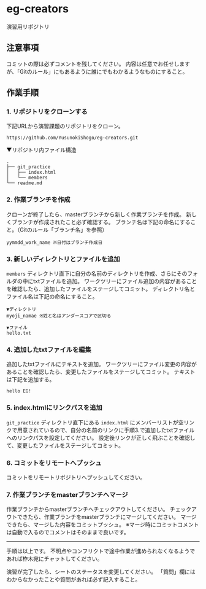 # eg-creators
演習用リポジトリ

## 注意事項
コミットの際は必ずコメントを残してください。
内容は任意でお任せしますが、「Gitのルール」にもあるように誰にでもわかるようなものにすること。

## 作業手順
### 1. リポジトリをクローンする
下記URLから演習課題のリポジトリをクローン。
```
https://github.com/YusunokiShogo/eg-creators.git
```
▼リポジトリ内ファイル構造
```
.
├── git_practice
│   ├── index.html
│   └── members
└── readme.md
```

### 2. 作業ブランチを作成
クローンが終了したら、masterブランチから新しく作業ブランチを作成。
新しくブランチが作成されたこと必ず確認する。
ブランチ名は下記の命名にすること。（Gitのルール「ブランチ名」を参照）
```
yymmdd_work_name ※日付はブランチ作成日
```

### 3. 新しいディレクトリとファイルを追加
`members` ディレクトリ直下に自分の名前のディレクトリを作成、さらにそのフォルダの中にtxtファイルを追加。
ワークツリーにファイル追加の内容があることを確認したら、追加したファイルをステージしてコミット。
ディレクトリ名とファイル名は下記の命名にすること。
```
▼ディレクトリ
myoji_namae ※姓と名はアンダースコアで区切る

▼ファイル
hello.txt
```

### 4. 追加したtxtファイルを編集 
追加したtxtファイルにテキストを追加。
ワークツリーにファイル変更の内容があることを確認したら、変更したファイルをステージしてコミット。
テキストは下記を追加する。
```
hello EG!
```

### 5. index.htmlにリンクパスを追加
`git_practice` ディレクトリ直下にある `index.html` にメンバーリストが空リンクで用意されているので、自分の名前のリンクに手順3.で追加したtxtファイルへのリンクパスを設定してください。
設定後リンクが正しく飛ぶことを確認して、変更したファイルをステージしてコミット。

### 6. コミットをリモートへプッシュ
コミットをリモートリポジトリへプッシュしてください。

### 7. 作業ブランチをmasterブランチへマージ
作業ブランチからmasterブランチへチェックアウトしてください。
チェックアウトできたら、作業ブランチをmasterブランチにマージしてください。
マージできたら、マージした内容をコミットプッシュ。
※マージ時にコミットコメントは自動で入るのでコメントはそのままで良いです。

***
手順は以上です。
不明点やコンフリクトで途中作業が進められなくなるようであれば柞木宛にチャットしてください。

演習が完了したら、シートのステータスを変更してください。
「質問」欄にはわからなかったことや質問があれば必ず記入すること。

